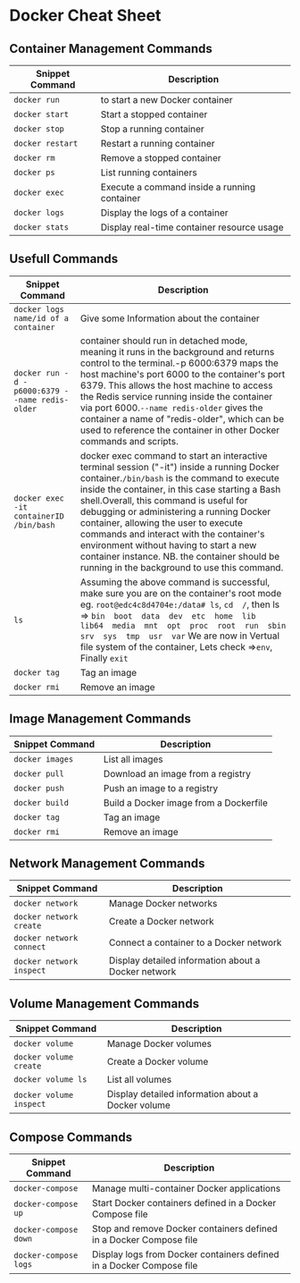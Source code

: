 # Docker Cheat Sheet

## Container Management Commands

| Snippet Command | Description |
| --- | --- |
| `docker run` | to start a new Docker container |
| `docker start` | Start a stopped container |
| `docker stop` | Stop a running container |
| `docker restart` | Restart a running container |
| `docker rm` | Remove a stopped container |
| `docker ps` | List running containers |
| `docker exec` | Execute a command inside a running container |
| `docker logs` | Display the logs of a container |
| `docker stats` | Display real-time container resource usage |

## Usefull Commands

| Snippet Command | Description |
| --- | --- |
| `docker logs name/id of a container` | Give some Information about the container |
| `docker run -d -p6000:6379 --name redis-older` |container should run in detached mode, meaning it runs in the background and returns control to the terminal.-p 6000:6379 maps the host machine's port 6000 to the container's port 6379. This allows the host machine to access the Redis service running inside the container via port 6000.`--name redis-older` gives the container a name of "redis-older", which can be used to reference the container in other Docker commands and scripts. |
| `docker exec -it containerID /bin/bash` | docker exec command to start an interactive terminal session ("-it") inside a running Docker container.`/bin/bash` is the command to execute inside the container, in this case starting a Bash shell.Overall, this command is useful for debugging or administering a running Docker container, allowing the user to execute commands and interact with the container's environment without having to start a new container instance. NB. the container should be running in the background to use this command.  |
| `ls` | Assuming the above command is successful, make sure you are on the container's root mode eg. `root@edc4c8d4704e:/data# ls`, `cd  /`, then ls => `bin  boot  data  dev  etc  home  lib  lib64  media  mnt  opt  proc  root  run  sbin  srv  sys  tmp  usr  var` We are now in Vertual file system of the container, Lets check =>`env`, Finally `exit`|
| `docker tag` | Tag an image |
| `docker rmi` | Remove an image |


## Image Management Commands

| Snippet Command | Description |
| --- | --- |
| `docker images` | List all images |
| `docker pull` | Download an image from a registry |
| `docker push` | Push an image to a registry |
| `docker build` | Build a Docker image from a Dockerfile |
| `docker tag` | Tag an image |
| `docker rmi` | Remove an image |


## Network Management Commands

| Snippet Command | Description |
| --- | --- |
| `docker network` | Manage Docker networks |
| `docker network create` | Create a Docker network |
| `docker network connect` | Connect a container to a Docker network |
| `docker network inspect` | Display detailed information about a Docker network |
## Volume Management Commands

| Snippet Command | Description |
| --- | --- |
| `docker volume` | Manage Docker volumes |
| `docker volume create` | Create a Docker volume |
| `docker volume ls` | List all volumes |
| `docker volume inspect` | Display detailed information about a Docker volume |

## Compose Commands

| Snippet Command | Description |
| --- | --- |
| `docker-compose` | Manage multi-container Docker applications |
| `docker-compose up` | Start Docker containers defined in a Docker Compose file |
| `docker-compose down` | Stop and remove Docker containers defined in a Docker Compose file |
| `docker-compose logs` | Display logs from Docker containers defined in a Docker Compose file |

